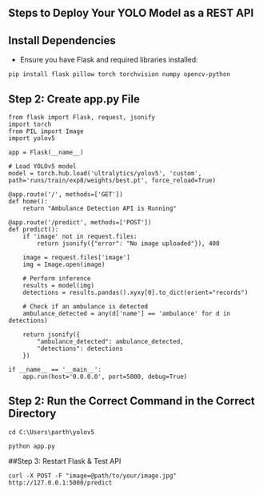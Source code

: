## Steps to Deploy Your YOLO Model as a REST API
## Install Dependencies
* Ensure you have Flask and required libraries installed:

```
pip install flask pillow torch torchvision numpy opencv-python
```

## Step 2: Create app.py File
```
from flask import Flask, request, jsonify
import torch
from PIL import Image
import yolov5

app = Flask(__name__)

# Load YOLOv5 model
model = torch.hub.load('ultralytics/yolov5', 'custom', path='runs/train/exp8/weights/best.pt', force_reload=True)

@app.route('/', methods=['GET'])
def home():
    return "Ambulance Detection API is Running"

@app.route('/predict', methods=['POST'])
def predict():
    if 'image' not in request.files:
        return jsonify({"error": "No image uploaded"}), 400

    image = request.files['image']
    img = Image.open(image)

    # Perform inference
    results = model(img)
    detections = results.pandas().xyxy[0].to_dict(orient="records")

    # Check if an ambulance is detected
    ambulance_detected = any(d['name'] == 'ambulance' for d in detections)

    return jsonify({
        "ambulance_detected": ambulance_detected,
        "detections": detections
    })

if __name__ == '__main__':
    app.run(host='0.0.0.0', port=5000, debug=True)
```

## Step 2: Run the Correct Command in the Correct Directory
```
cd C:\Users\parth\yolov5
```
```
python app.py
```

##Step 3: Restart Flask & Test API
```
curl -X POST -F "image=@path/to/your/image.jpg" http://127.0.0.1:5000/predict
```
